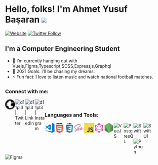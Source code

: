 # Hello, folks!  I'm Ahmet Yusuf Başaran <img src="https://raw.githubusercontent.com/MartinHeinz/MartinHeinz/master/wave.gif" width="30px">

[![Website](https://img.shields.io/website?label=d11pl3.github.io&style=for-the-badge&url=https://d11pl3.github.io)](https://d11pl3.github.io)
[![Twitter Follow](https://img.shields.io/twitter/follow/d11pl3?color=1DA1F2&logo=twitter&style=for-the-badge)](https://twitter.com/intent/follow?screen_name=d11pl3)

## I'm a Computer Engineering Student

- 🌱 I’m currently hanging out with Vuejs,Figma,Typescript,SCSS,Expressjs,Graphql
- 🥅 2021 Goals: I'll be chasing my dreams.
- ⚡ Fun fact: I love to listen music and watch national football matches.

### Connect with me:

[<img align="left" alt="d11pl3.github.io" width="32px" src="https://raw.githubusercontent.com/iconic/open-iconic/master/svg/globe.svg" />][website]
[<img align="left" alt="d11pl3 | Twitter" width="32px" src="https://cdn.jsdelivr.net/npm/simple-icons@v3/icons/twitter.svg" />][twitter]
[<img align="left" alt="d11pl3 | LinkedIn" width="32px" src="https://cdn.jsdelivr.net/npm/simple-icons@v3/icons/linkedin.svg" />][linkedin]
[<img align="left" alt="d11pl3 | Instagram" width="32px" src="https://cdn.jsdelivr.net/npm/simple-icons@v3/icons/instagram.svg" />][instagram]

<br />

### Languages and Tools:

<img align="left" alt="Visual Studio Code" width="32px" src="https://raw.githubusercontent.com/github/explore/80688e429a7d4ef2fca1e82350fe8e3517d3494d/topics/visual-studio-code/visual-studio-code.png" />
<img align="left" alt="HTML5" width="32px" src="https://raw.githubusercontent.com/github/explore/80688e429a7d4ef2fca1e82350fe8e3517d3494d/topics/html/html.png" />
<img align="left" alt="CSS3" width="32px" src="https://raw.githubusercontent.com/github/explore/80688e429a7d4ef2fca1e82350fe8e3517d3494d/topics/css/css.png" />
<img align="left" alt="Sass" width="32px" src="https://raw.githubusercontent.com/github/explore/80688e429a7d4ef2fca1e82350fe8e3517d3494d/topics/sass/sass.png" />
<img align="left" alt="JavaScript" width="32px" src="https://raw.githubusercontent.com/github/explore/80688e429a7d4ef2fca1e82350fe8e3517d3494d/topics/javascript/javascript.png" />
<img align="left" alt="GraphQL" width="32px" src="https://raw.githubusercontent.com/github/explore/80688e429a7d4ef2fca1e82350fe8e3517d3494d/topics/graphql/graphql.png" />
<img align="left" alt="Node.js" width="32px" src="https://raw.githubusercontent.com/github/explore/80688e429a7d4ef2fca1e82350fe8e3517d3494d/topics/nodejs/nodejs.png" />
<img align="left" alt="VueJS" width="32px" src="https://vuejs.org/images/logo.png" />
<img align="left" alt="PostgresQL" width="32px" src="https://www.postgresql.org/media/img/about/press/elephant.png" />
<img align="left" alt="Swift" width="32px" src="https://developer.apple.com/assets/elements/icons/swift/swift-64x64.png" />
<img align="left" alt="SwiftUI" width="32px" src="https://developer.apple.com/assets/elements/icons/swiftui/swiftui-96x96.png" />
<img align="left" alt="Python" width="32px" src="https://camo.githubusercontent.com/91de473fa3f2f749a56effc3e64f1049d108251f/68747470733a2f2f75706c6f61642e77696b696d656469612e6f72672f77696b6970656469612f636f6d6d6f6e732f7468756d622f632f63332f507974686f6e2d6c6f676f2d6e6f746578742e7376672f37363870782d507974686f6e2d6c6f676f2d6e6f746578742e7376672e706e67" />
<img src="https://miro.medium.com/max/700/1*6XgfDCVn81AYX68Xvd2I-g@2x.png"  alt="Figma" width="32px">
<br />

[website]: https://d11pl3.github.io
[twitter]: https://twitter.com/AYusufBasaran
[instagram]: https://instagram.com/d11pl3_
[linkedin]: https://www.linkedin.com/in/ahmet-yusuf-başaran-107b05139

<br />
